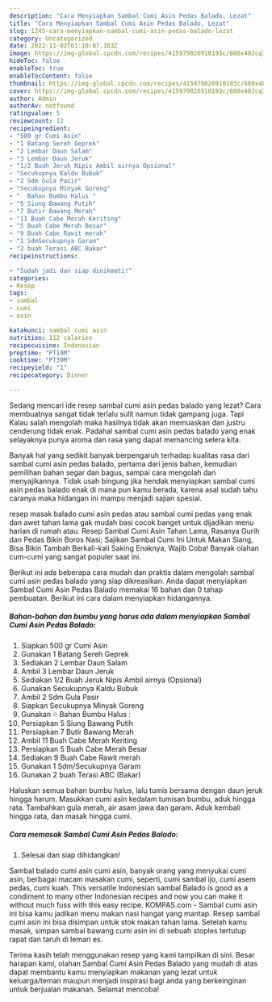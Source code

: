 ```yaml
---
description: "Cara Menyiapkan Sambal Cumi Asin Pedas Balado, Lezat"
title: "Cara Menyiapkan Sambal Cumi Asin Pedas Balado, Lezat"
slug: 1245-cara-menyiapkan-sambal-cumi-asin-pedas-balado-lezat
category: Uncategorized
date: 2022-11-02T01:10:07.163Z
image: https://img-global.cpcdn.com/recipes/415979826910193c/680x482cq70/sambal-cumi-asin-pedas-balado-foto-resep-utama.jpg
hideToc: false
enableToc: true
enableTocContent: false
thumbnail: https://img-global.cpcdn.com/recipes/415979826910193c/680x482cq70/sambal-cumi-asin-pedas-balado-foto-resep-utama.jpg
cover: https://img-global.cpcdn.com/recipes/415979826910193c/680x482cq70/sambal-cumi-asin-pedas-balado-foto-resep-utama.jpg
author: Admin
authorAv: notfound
ratingvalue: 5
reviewcount: 12
recipeingredient:
- "500 gr Cumi Asin"
- "1 Batang Sereh Geprek"
- "2 Lembar Daun Salam"
- "3 Lembar Daun Jeruk"
- "1/2 Buah Jeruk Nipis Ambil airnya Opsional"
- "Secukupnya Kaldu Bubuk"
- "2 Sdm Gula Pasir"
- "Secukupnya Minyak Goreng"
- "  Bahan Bumbu Halus "
- "5 Siung Bawang Putih"
- "7 Butir Bawang Merah"
- "11 Buah Cabe Merah Keriting"
- "5 Buah Cabe Merah Besar"
- "9 Buah Cabe Rawit merah"
- "1 SdmSecukupnya Garam"
- "2 buah Terasi ABC Bakar"
recipeinstructions:

- "Sudah jadi dan siap dinikmati!"
categories:
- Resep
tags:
- sambal
- cumi
- asin

katakunci: sambal cumi asin 
nutrition: 112 calories
recipecuisine: Indonesian
preptime: "PT19M"
cooktime: "PT39M"
recipeyield: "1"
recipecategory: Dinner

---
```



Sedang mencari ide resep sambal cumi asin pedas balado yang lezat? Cara membuatnya sangat tidak terlalu sulit namun tidak gampang juga. Tapi Kalau salah mengolah maka hasilnya tidak akan memuaskan dan justru cenderung tidak enak. Padahal sambal cumi asin pedas balado yang enak selayaknya punya aroma dan rasa yang dapat memancing selera kita.


Banyak hal yang sedikit banyak berpengaruh terhadap kualitas rasa dari sambal cumi asin pedas balado, pertama dari jenis bahan, kemudian pemilihan bahan segar dan bagus, sampai cara mengolah dan menyajikannya. Tidak usah bingung jika hendak menyiapkan sambal cumi asin pedas balado enak di mana pun kamu berada, karena asal sudah tahu caranya maka hidangan ini mampu menjadi sajian spesial.

resep masak balado cumi asin pedas atau sambal cumi pedas yang enak dan awet tahan lama gak mudah basi cocok banget untuk dijadikan menu harian di rumah atau. Resep Sambal Cumi Asin Tahan Lama, Rasanya Gurih dan Pedas Bikin Boros Nasi; Sajikan Sambal Cumi Ini Untuk Makan Siang, Bisa Bikin Tambah Berkali-kali Saking Enaknya, Wajib Coba! Banyak olahan cum-cumi yang sangat populer saat ini.


Berikut ini ada beberapa cara mudah dan praktis dalam mengolah sambal cumi asin pedas balado yang siap dikreasikan. Anda dapat menyiapkan Sambal Cumi Asin Pedas Balado memakai 16 bahan dan 0 tahap pembuatan. Berikut ini cara dalam menyiapkan hidangannya.

<!--inarticleads1-->

##### Bahan-bahan dan bumbu yang harus ada dalam menyiapkan Sambal Cumi Asin Pedas Balado:

1. Siapkan 500 gr Cumi Asin
1. Gunakan 1 Batang Sereh Geprek
1. Sediakan 2 Lembar Daun Salam
1. Ambil 3 Lembar Daun Jeruk
1. Sediakan 1/2 Buah Jeruk Nipis Ambil airnya (Opsional)
1. Gunakan Secukupnya Kaldu Bubuk
1. Ambil 2 Sdm Gula Pasir
1. Siapkan Secukupnya Minyak Goreng
1. Gunakan  💦 Bahan Bumbu Halus :
1. Persiapkan 5 Siung Bawang Putih
1. Persiapkan 7 Butir Bawang Merah
1. Ambil 11 Buah Cabe Merah Keriting
1. Persiapkan 5 Buah Cabe Merah Besar
1. Sediakan 9 Buah Cabe Rawit merah
1. Gunakan 1 Sdm/Secukupnya Garam
1. Gunakan 2 buah Terasi ABC (Bakar)


Haluskan semua bahan bumbu halus, lalu tumis bersama dengan daun jeruk hingga harum. Masukkan cumi asin kedalam tumisan bumbu, aduk hingga rata. Tambahkan gula merah, air asam jawa dan garam. Aduk kembali hingga rata, dan masak hingga cumi. 

<!--inarticleads2-->

##### Cara memasak Sambal Cumi Asin Pedas Balado:


1. Selesai dan siap dihidangkan!

Sambal balado cumi asin cumi asin, banyak orang yang menyukai cumi asin, berbagai macam masakan cumi, seperti, cumi sambal ijo, cumi asem pedas, cumi kuah. This versatile Indonesian sambal Balado is good as a condiment to many other Indonesian recipes and now you can make it without much fuss with this easy recipe. KOMPAS.com - Sambal cumi asin ini bisa kamu jadikan menu makan nasi hangat yang mantap. Resep sambal cumi asin ini bisa disimpan untuk stok makan tahan lama. Setelah kamu masak, simpan sambal bawang cumi asin ini di sebuah stoples tertutup rapat dan taruh di lemari es. 

Terima kasih telah menggunakan resep yang kami tampilkan di sini. Besar harapan kami, olahan Sambal Cumi Asin Pedas Balado yang mudah di atas dapat membantu kamu menyiapkan makanan yang lezat untuk keluarga/teman maupun menjadi inspirasi bagi anda yang berkeinginan untuk berjualan makanan. Selamat mencoba!
